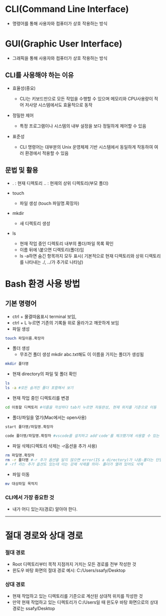 # CLI(Command Line Interface) 
* 명령어를 통해 사용자와 컴퓨터가 상호 작용하는 방식

# GUI(Graphic User Interface)
* 그래픽을 통해 사용자와 컴퓨터가 상호 작용하는 방식

## CLI를 사용해야 하는 이유
* 효율성(중요)
    * CLI는 키보드만으로 모든 작업을 수행할 수 있으며 메모리와 CPU사용량이 적어 저사양 시스템에서도 효율적으로 동작

* 정밀한 제어
    * 특정 프로그램이나 시스템의 내부 설정을 보다 정밀하게 제어할 수 있음

* 표준성
    * CLI 명령어는 대부분의 Unix 운영체제 기반 시스템에서 동일하게 작동하여 여러 환경에서 적용할 수 있음

## 문법 및 활용
* . : 현재 디렉토리 .. : 현재의 상위 디렉토리(부모 폴더)

* touch
    * 파일 생성 (touch 파일명.확장자)
* mkdir 
    * 새 디렉토리 생성
* ls
    * 현재 작업 중인 디렉토리 내부의 폴더/파일 목록 확인
    * 이름 뒤에 \붙으면 디렉토리(폴더)임
    * ls -a하면 숨긴 항목까지 모두 표시( 기본적으로 현재 디렉토리와 상위 디렉토리를 나타내는 ./, ../가 추가로 나타남)
# Bash 환경 사용 방법

## 기본 명령어
* ctrl + 물결따옴표시 terminal 보임,
* ctrl + L 누르면 기존의 기록들 위로 올라가고 깨끗하게 보임
* 파일 생성
```Bash
touch 파일이름.확장자
```
* 폴더 생성
    * 무조건 폴더 생성 mkdir abc.txt해도 이 이름을 가지는 폴더가 생성됨
```Bash
mkdir 폴더명
```
* 현재 directory의 파일 및 폴더 확인
```Bash
ls
ls -a #모든 숨겨진 폴더 포함해서 보기
```
* 현재 작업 중인 디렉토리를 변경
```Bash
cd 이동할 디렉토리 #이름을 작성하다 tab키 누르면 자동완성, 현재 위치를 기준으로 이동
```

* 폴더/파일을 열기(Mac에서는 open사용)
```Bash
start 폴더명/파일명.확장자

code 폴더명/파일명.확장자 #vscode를 설치하고 add'code'를 체크했기에 사용할 수 있는 명령어 
```

* 파일 삭제(디렉토리 삭제는 -r옵션을 추가 사용)
```Bash
rm 파일명.확장자
rm -r 폴더명 #-r 추가 옵션을 달지 않으면 error(IS a directory)가 나옴-폴더는 단일 파일이 아니기 때문에 이런 현상이 일어나는 것
# -rf 라는 추가 옵션도 있는데 이는 강제 삭제를 의미- 폴더가 열려 있어도 삭제
```
* 파일 이동
```Bash
mv 대상파일 목적지
```
### CLI에서 가장 중요한 것
* 내가 어디 있는지(경로) 알아야 한다.

---
# 절대 경로와 상대 경로
### 절대 경로
* Root 디렉토리부터 목적 지점까지 거치는 모든 경로를 전부 작성한 것
* 윈도우 바탕 화면의 절대 경로 예시: C:/Users/ssafy/Desktop

### 상대 경로
* 현재 작업하고 있는 디렉토리를 기준으로 계산된 상대적 위치를 작성한 것
* 만약 현재 작업하고 있는 디렉토리가 C:/Users일 때 윈도우 바탕 화면으로의 상대 경로는 ssafy/Desktop

